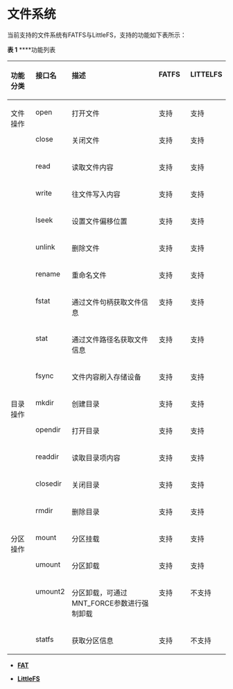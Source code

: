 # 文件系统<a name="ZH-CN_TOPIC_0000001079036460"></a>

当前支持的文件系统有FATFS与LittleFS，支持的功能如下表所示：

**表 1** ****功能列表

<a name="table147491853163018"></a>
<table><thead align="left"><tr id="row10807205323013"><th class="cellrowborder" valign="top" width="12.738726127387261%" id="mcps1.2.6.1.1"><p id="p980714539304"><a name="p980714539304"></a><a name="p980714539304"></a>功能分类</p>
</th>
<th class="cellrowborder" valign="top" width="12.418758124187582%" id="mcps1.2.6.1.2"><p id="p1780715533305"><a name="p1780715533305"></a><a name="p1780715533305"></a>接口名</p>
</th>
<th class="cellrowborder" valign="top" width="44.605539446055396%" id="mcps1.2.6.1.3"><p id="p18807185316301"><a name="p18807185316301"></a><a name="p18807185316301"></a>描述</p>
</th>
<th class="cellrowborder" valign="top" width="14.87851214878512%" id="mcps1.2.6.1.4"><p id="p12498884271"><a name="p12498884271"></a><a name="p12498884271"></a>FATFS</p>
</th>
<th class="cellrowborder" valign="top" width="15.358464153584642%" id="mcps1.2.6.1.5"><p id="p348021419272"><a name="p348021419272"></a><a name="p348021419272"></a>LITTELFS</p>
</th>
</tr>
</thead>
<tbody><tr id="row15807135373016"><td class="cellrowborder" rowspan="10" valign="top" width="12.738726127387261%" headers="mcps1.2.6.1.1 "><p id="p13807185311309"><a name="p13807185311309"></a><a name="p13807185311309"></a>文件操作</p>
</td>
<td class="cellrowborder" valign="top" width="12.418758124187582%" headers="mcps1.2.6.1.2 "><p id="p1844913783415"><a name="p1844913783415"></a><a name="p1844913783415"></a>open</p>
</td>
<td class="cellrowborder" valign="top" width="44.605539446055396%" headers="mcps1.2.6.1.3 "><p id="p1807145320308"><a name="p1807145320308"></a><a name="p1807145320308"></a>打开文件</p>
</td>
<td class="cellrowborder" valign="top" width="14.87851214878512%" headers="mcps1.2.6.1.4 "><p id="p349815892714"><a name="p349815892714"></a><a name="p349815892714"></a>支持</p>
</td>
<td class="cellrowborder" valign="top" width="15.358464153584642%" headers="mcps1.2.6.1.5 "><p id="p114805143273"><a name="p114805143273"></a><a name="p114805143273"></a>支持</p>
</td>
</tr>
<tr id="row3807145310300"><td class="cellrowborder" valign="top" headers="mcps1.2.6.1.1 "><p id="p14450133710344"><a name="p14450133710344"></a><a name="p14450133710344"></a>close</p>
</td>
<td class="cellrowborder" valign="top" headers="mcps1.2.6.1.2 "><p id="p61801940174715"><a name="p61801940174715"></a><a name="p61801940174715"></a>关闭文件</p>
</td>
<td class="cellrowborder" valign="top" headers="mcps1.2.6.1.3 "><p id="p124985842719"><a name="p124985842719"></a><a name="p124985842719"></a>支持</p>
</td>
<td class="cellrowborder" valign="top" headers="mcps1.2.6.1.4 "><p id="p8247202914439"><a name="p8247202914439"></a><a name="p8247202914439"></a>支持</p>
</td>
</tr>
<tr id="row17983567378"><td class="cellrowborder" valign="top" headers="mcps1.2.6.1.1 "><p id="p1132194016370"><a name="p1132194016370"></a><a name="p1132194016370"></a>read</p>
</td>
<td class="cellrowborder" valign="top" headers="mcps1.2.6.1.2 "><p id="p83859178485"><a name="p83859178485"></a><a name="p83859178485"></a>读取文件内容</p>
</td>
<td class="cellrowborder" valign="top" headers="mcps1.2.6.1.3 "><p id="p124983832712"><a name="p124983832712"></a><a name="p124983832712"></a>支持</p>
</td>
<td class="cellrowborder" valign="top" headers="mcps1.2.6.1.4 "><p id="p146813284314"><a name="p146813284314"></a><a name="p146813284314"></a>支持</p>
</td>
</tr>
<tr id="row2997112220379"><td class="cellrowborder" valign="top" headers="mcps1.2.6.1.1 "><p id="p1032940123712"><a name="p1032940123712"></a><a name="p1032940123712"></a>write</p>
</td>
<td class="cellrowborder" valign="top" headers="mcps1.2.6.1.2 "><p id="p176091241485"><a name="p176091241485"></a><a name="p176091241485"></a>往文件写入内容</p>
</td>
<td class="cellrowborder" valign="top" headers="mcps1.2.6.1.3 "><p id="p194988822715"><a name="p194988822715"></a><a name="p194988822715"></a>支持</p>
</td>
<td class="cellrowborder" valign="top" headers="mcps1.2.6.1.4 "><p id="p1148041415271"><a name="p1148041415271"></a><a name="p1148041415271"></a>支持</p>
</td>
</tr>
<tr id="row882312633713"><td class="cellrowborder" valign="top" headers="mcps1.2.6.1.1 "><p id="p1433144063711"><a name="p1433144063711"></a><a name="p1433144063711"></a>lseek</p>
</td>
<td class="cellrowborder" valign="top" headers="mcps1.2.6.1.2 "><p id="p138512964919"><a name="p138512964919"></a><a name="p138512964919"></a>设置文件偏移位置</p>
</td>
<td class="cellrowborder" valign="top" headers="mcps1.2.6.1.3 "><p id="p849848182715"><a name="p849848182715"></a><a name="p849848182715"></a>支持</p>
</td>
<td class="cellrowborder" valign="top" headers="mcps1.2.6.1.4 "><p id="p114801914122716"><a name="p114801914122716"></a><a name="p114801914122716"></a>支持</p>
</td>
</tr>
<tr id="row1255192920378"><td class="cellrowborder" valign="top" headers="mcps1.2.6.1.1 "><p id="p12211034184314"><a name="p12211034184314"></a><a name="p12211034184314"></a>unlink</p>
</td>
<td class="cellrowborder" valign="top" headers="mcps1.2.6.1.2 "><p id="p625522973712"><a name="p625522973712"></a><a name="p625522973712"></a>删除文件</p>
</td>
<td class="cellrowborder" valign="top" headers="mcps1.2.6.1.3 "><p id="p194989811278"><a name="p194989811278"></a><a name="p194989811278"></a>支持</p>
</td>
<td class="cellrowborder" valign="top" headers="mcps1.2.6.1.4 "><p id="p1480141419274"><a name="p1480141419274"></a><a name="p1480141419274"></a>支持</p>
</td>
</tr>
<tr id="row1748513315379"><td class="cellrowborder" valign="top" headers="mcps1.2.6.1.1 "><p id="p6221123412439"><a name="p6221123412439"></a><a name="p6221123412439"></a>rename</p>
</td>
<td class="cellrowborder" valign="top" headers="mcps1.2.6.1.2 "><p id="p14485193113376"><a name="p14485193113376"></a><a name="p14485193113376"></a>重命名文件</p>
</td>
<td class="cellrowborder" valign="top" headers="mcps1.2.6.1.3 "><p id="p0498178152719"><a name="p0498178152719"></a><a name="p0498178152719"></a>支持</p>
</td>
<td class="cellrowborder" valign="top" headers="mcps1.2.6.1.4 "><p id="p5480181410274"><a name="p5480181410274"></a><a name="p5480181410274"></a>支持</p>
</td>
</tr>
<tr id="row14711133314377"><td class="cellrowborder" valign="top" headers="mcps1.2.6.1.1 "><p id="p1622183424312"><a name="p1622183424312"></a><a name="p1622183424312"></a>fstat</p>
</td>
<td class="cellrowborder" valign="top" headers="mcps1.2.6.1.2 "><p id="p47118331374"><a name="p47118331374"></a><a name="p47118331374"></a>通过文件句柄获取文件信息</p>
</td>
<td class="cellrowborder" valign="top" headers="mcps1.2.6.1.3 "><p id="p2049815815270"><a name="p2049815815270"></a><a name="p2049815815270"></a>支持</p>
</td>
<td class="cellrowborder" valign="top" headers="mcps1.2.6.1.4 "><p id="p114800145275"><a name="p114800145275"></a><a name="p114800145275"></a>支持</p>
</td>
</tr>
<tr id="row275965713434"><td class="cellrowborder" valign="top" headers="mcps1.2.6.1.1 "><p id="p0760257194311"><a name="p0760257194311"></a><a name="p0760257194311"></a>stat</p>
</td>
<td class="cellrowborder" valign="top" headers="mcps1.2.6.1.2 "><p id="p0760185744315"><a name="p0760185744315"></a><a name="p0760185744315"></a>通过文件路径名获取文件信息</p>
</td>
<td class="cellrowborder" valign="top" headers="mcps1.2.6.1.3 "><p id="p54980817274"><a name="p54980817274"></a><a name="p54980817274"></a>支持</p>
</td>
<td class="cellrowborder" valign="top" headers="mcps1.2.6.1.4 "><p id="p17480121418275"><a name="p17480121418275"></a><a name="p17480121418275"></a>支持</p>
</td>
</tr>
<tr id="row1338825534315"><td class="cellrowborder" valign="top" headers="mcps1.2.6.1.1 "><p id="p1138911557439"><a name="p1138911557439"></a><a name="p1138911557439"></a>fsync</p>
</td>
<td class="cellrowborder" valign="top" headers="mcps1.2.6.1.2 "><p id="p11857231165014"><a name="p11857231165014"></a><a name="p11857231165014"></a>文件内容刷入存储设备</p>
</td>
<td class="cellrowborder" valign="top" headers="mcps1.2.6.1.3 "><p id="p6498178142713"><a name="p6498178142713"></a><a name="p6498178142713"></a>支持</p>
</td>
<td class="cellrowborder" valign="top" headers="mcps1.2.6.1.4 "><p id="p94801714142720"><a name="p94801714142720"></a><a name="p94801714142720"></a>支持</p>
</td>
</tr>
<tr id="row14808175393014"><td class="cellrowborder" rowspan="5" valign="top" width="12.738726127387261%" headers="mcps1.2.6.1.1 "><p id="p19808155313303"><a name="p19808155313303"></a><a name="p19808155313303"></a>目录操作</p>
</td>
<td class="cellrowborder" valign="top" width="12.418758124187582%" headers="mcps1.2.6.1.2 "><p id="p19562203615452"><a name="p19562203615452"></a><a name="p19562203615452"></a>mkdir</p>
</td>
<td class="cellrowborder" valign="top" width="44.605539446055396%" headers="mcps1.2.6.1.3 "><p id="p1977064334716"><a name="p1977064334716"></a><a name="p1977064334716"></a>创建目录</p>
</td>
<td class="cellrowborder" valign="top" width="14.87851214878512%" headers="mcps1.2.6.1.4 "><p id="p74982812711"><a name="p74982812711"></a><a name="p74982812711"></a>支持</p>
</td>
<td class="cellrowborder" valign="top" width="15.358464153584642%" headers="mcps1.2.6.1.5 "><p id="p8480414162713"><a name="p8480414162713"></a><a name="p8480414162713"></a>支持</p>
</td>
</tr>
<tr id="row179843414459"><td class="cellrowborder" valign="top" headers="mcps1.2.6.1.1 "><p id="p10562113616452"><a name="p10562113616452"></a><a name="p10562113616452"></a>opendir</p>
</td>
<td class="cellrowborder" valign="top" headers="mcps1.2.6.1.2 "><p id="p179816348457"><a name="p179816348457"></a><a name="p179816348457"></a>打开目录</p>
</td>
<td class="cellrowborder" valign="top" headers="mcps1.2.6.1.3 "><p id="p149813816279"><a name="p149813816279"></a><a name="p149813816279"></a>支持</p>
</td>
<td class="cellrowborder" valign="top" headers="mcps1.2.6.1.4 "><p id="p17480131410276"><a name="p17480131410276"></a><a name="p17480131410276"></a>支持</p>
</td>
</tr>
<tr id="row6816331134517"><td class="cellrowborder" valign="top" headers="mcps1.2.6.1.1 "><p id="p155621836104517"><a name="p155621836104517"></a><a name="p155621836104517"></a>readdir</p>
</td>
<td class="cellrowborder" valign="top" headers="mcps1.2.6.1.2 "><p id="p198171131194514"><a name="p198171131194514"></a><a name="p198171131194514"></a>读取目录项内容</p>
</td>
<td class="cellrowborder" valign="top" headers="mcps1.2.6.1.3 "><p id="p174981984274"><a name="p174981984274"></a><a name="p174981984274"></a>支持</p>
</td>
<td class="cellrowborder" valign="top" headers="mcps1.2.6.1.4 "><p id="p1248061492717"><a name="p1248061492717"></a><a name="p1248061492717"></a>支持</p>
</td>
</tr>
<tr id="row1480855311301"><td class="cellrowborder" valign="top" headers="mcps1.2.6.1.1 "><p id="p1556233618452"><a name="p1556233618452"></a><a name="p1556233618452"></a>closedir</p>
</td>
<td class="cellrowborder" valign="top" headers="mcps1.2.6.1.2 "><p id="p128021415175112"><a name="p128021415175112"></a><a name="p128021415175112"></a>关闭目录</p>
</td>
<td class="cellrowborder" valign="top" headers="mcps1.2.6.1.3 "><p id="p194982086279"><a name="p194982086279"></a><a name="p194982086279"></a>支持</p>
</td>
<td class="cellrowborder" valign="top" headers="mcps1.2.6.1.4 "><p id="p6480214152710"><a name="p6480214152710"></a><a name="p6480214152710"></a>支持</p>
</td>
</tr>
<tr id="row10808353153012"><td class="cellrowborder" valign="top" headers="mcps1.2.6.1.1 "><p id="p8563336154511"><a name="p8563336154511"></a><a name="p8563336154511"></a>rmdir</p>
</td>
<td class="cellrowborder" valign="top" headers="mcps1.2.6.1.2 "><p id="p5786174617471"><a name="p5786174617471"></a><a name="p5786174617471"></a>删除目录</p>
</td>
<td class="cellrowborder" valign="top" headers="mcps1.2.6.1.3 "><p id="p17498148142710"><a name="p17498148142710"></a><a name="p17498148142710"></a>支持</p>
</td>
<td class="cellrowborder" valign="top" headers="mcps1.2.6.1.4 "><p id="p848021432713"><a name="p848021432713"></a><a name="p848021432713"></a>支持</p>
</td>
</tr>
<tr id="row680812535306"><td class="cellrowborder" rowspan="4" valign="top" width="12.738726127387261%" headers="mcps1.2.6.1.1 "><p id="p13808125314307"><a name="p13808125314307"></a><a name="p13808125314307"></a>分区操作</p>
</td>
<td class="cellrowborder" valign="top" width="12.418758124187582%" headers="mcps1.2.6.1.2 "><p id="p1244416484610"><a name="p1244416484610"></a><a name="p1244416484610"></a>mount</p>
</td>
<td class="cellrowborder" valign="top" width="44.605539446055396%" headers="mcps1.2.6.1.3 "><p id="p1312794814473"><a name="p1312794814473"></a><a name="p1312794814473"></a>分区挂载</p>
</td>
<td class="cellrowborder" valign="top" width="14.87851214878512%" headers="mcps1.2.6.1.4 "><p id="p1849878112714"><a name="p1849878112714"></a><a name="p1849878112714"></a>支持</p>
</td>
<td class="cellrowborder" valign="top" width="15.358464153584642%" headers="mcps1.2.6.1.5 "><p id="p15480111452717"><a name="p15480111452717"></a><a name="p15480111452717"></a>支持</p>
</td>
</tr>
<tr id="row1275526194617"><td class="cellrowborder" valign="top" headers="mcps1.2.6.1.1 "><p id="p77561265464"><a name="p77561265464"></a><a name="p77561265464"></a>umount</p>
</td>
<td class="cellrowborder" valign="top" headers="mcps1.2.6.1.2 "><p id="p1275610616466"><a name="p1275610616466"></a><a name="p1275610616466"></a>分区卸载</p>
</td>
<td class="cellrowborder" valign="top" headers="mcps1.2.6.1.3 "><p id="p649819872719"><a name="p649819872719"></a><a name="p649819872719"></a>支持</p>
</td>
<td class="cellrowborder" valign="top" headers="mcps1.2.6.1.4 "><p id="p3480714132712"><a name="p3480714132712"></a><a name="p3480714132712"></a>支持</p>
</td>
</tr>
<tr id="row11601915134614"><td class="cellrowborder" valign="top" headers="mcps1.2.6.1.1 "><p id="p121601615164614"><a name="p121601615164614"></a><a name="p121601615164614"></a>umount2</p>
</td>
<td class="cellrowborder" valign="top" headers="mcps1.2.6.1.2 "><p id="p171607155464"><a name="p171607155464"></a><a name="p171607155464"></a>分区卸载，可通过MNT_FORCE参数进行强制卸载</p>
</td>
<td class="cellrowborder" valign="top" headers="mcps1.2.6.1.3 "><p id="p5498178112713"><a name="p5498178112713"></a><a name="p5498178112713"></a>支持</p>
</td>
<td class="cellrowborder" valign="top" headers="mcps1.2.6.1.4 "><p id="p0480141442714"><a name="p0480141442714"></a><a name="p0480141442714"></a>不支持</p>
</td>
</tr>
<tr id="row713261764616"><td class="cellrowborder" valign="top" headers="mcps1.2.6.1.1 "><p id="p1133171734610"><a name="p1133171734610"></a><a name="p1133171734610"></a>statfs</p>
</td>
<td class="cellrowborder" valign="top" headers="mcps1.2.6.1.2 "><p id="p1813311174468"><a name="p1813311174468"></a><a name="p1813311174468"></a>获取分区信息</p>
</td>
<td class="cellrowborder" valign="top" headers="mcps1.2.6.1.3 "><p id="p349917817278"><a name="p349917817278"></a><a name="p349917817278"></a>支持</p>
</td>
<td class="cellrowborder" valign="top" headers="mcps1.2.6.1.4 "><p id="p548112141279"><a name="p548112141279"></a><a name="p548112141279"></a>不支持</p>
</td>
</tr>
</tbody>
</table>

-   **[FAT](FAT-20.md)**  

-   **[LittleFS](LittleFS.md)**  


